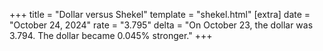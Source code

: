 +++
title = "Dollar versus Shekel"
template = "shekel.html"
[extra]
date = "October 24, 2024"
rate = "3.795"
delta = "On October 23, the dollar was 3.794. The dollar became 0.045% stronger."
+++
